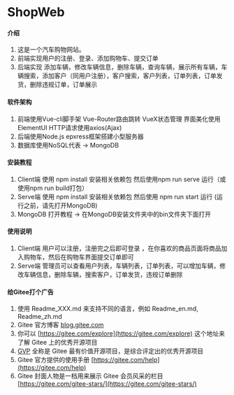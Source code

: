 # ShopWeb

#### 介绍
1. 这是一个汽车购物网站。
2. 前端实现用户的注册、登录、添加购物车、提交订单
3. 后端实现 添加车辆，修改车辆信息，删除车辆，查询车辆，展示所有车辆，车辆搜索，添加客户（同用户注册），客户搜索，客户列表，订单列表，订单发货，删除违规订单，订单展示

#### 软件架构
1. 前端使用Vue-cli脚手架 Vue-Router路由跳转 VueX状态管理 界面美化使用ElementUI HTTP请求使用axios(Ajax)
2. 后端使用Node.js epxress框架搭建小型服务器
3. 数据库使用NoSQL代表 ->  MongoDB

#### 安装教程

1.  Client端 使用  npm install 安装相关依赖包  然后使用npm run serve 运行（或使用npm run build打包）
2.  Serve端 使用 npm install 安装相关依赖包 然后使用 npm run start 运行 (运行之前，请先打开MongoDB)
3.  MongoDB 打开教程 -> 在MongoDB安装文件夹中的bin文件夹下面打开

#### 使用说明

1.  Client端 用户可以注册，注册完之后即可登录 ，在你喜欢的商品页面将商品加入购物车，然后在购物车界面提交订单即可
2.  Serve端 管理员可以查看用户列表，车辆列表，订单列表，可以增加车辆，修改车辆信息，删除车辆，搜索客户，订单发货，违规订单删除




#### 给Gitee打个广告

1.  使用 Readme\_XXX.md 来支持不同的语言，例如 Readme\_en.md, Readme\_zh.md
2.  Gitee 官方博客 [blog.gitee.com](https://blog.gitee.com)
3.  你可以 [https://gitee.com/explore](https://gitee.com/explore) 这个地址来了解 Gitee 上的优秀开源项目
4.  [GVP](https://gitee.com/gvp) 全称是 Gitee 最有价值开源项目，是综合评定出的优秀开源项目
5.  Gitee 官方提供的使用手册 [https://gitee.com/help](https://gitee.com/help)
6.  Gitee 封面人物是一档用来展示 Gitee 会员风采的栏目 [https://gitee.com/gitee-stars/](https://gitee.com/gitee-stars/)
